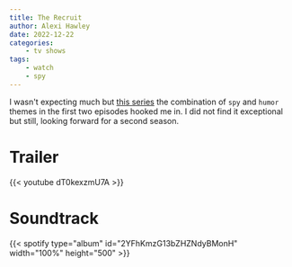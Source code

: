 ```yaml
---
title: The Recruit
author: Alexi Hawley 
date: 2022-12-22
categories:
    - tv shows
tags:
    - watch
    - spy
---
```


I wasn't expecting much but [this series][] the combination of `spy` and `humor` themes in the first
two episodes hooked me in. I did not find it exceptional but still, looking forward for a second
season.

[this series]: https://en.wikipedia.org/wiki/The_Recruit_(American_TV_series)

# Trailer

{{< youtube dT0kexzmU7A >}}

# Soundtrack
{{< spotify type="album" id="2YFhKmzG13bZHZNdyBMonH" width="100%" height="500" >}}
